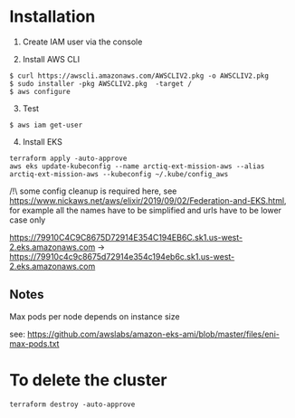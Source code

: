# Installation
1. Create IAM user via the console


2. Install AWS CLI
```
$ curl https://awscli.amazonaws.com/AWSCLIV2.pkg -o AWSCLIV2.pkg
$ sudo installer -pkg AWSCLIV2.pkg  -target /
$ aws configure
```

3. Test
```
$ aws iam get-user
```

4. Install EKS
```
terraform apply -auto-approve
aws eks update-kubeconfig --name arctiq-ext-mission-aws --alias arctiq-ext-mission-aws --kubeconfig ~/.kube/config_aws
```

/!\ some config cleanup is required here, see https://www.nickaws.net/aws/elixir/2019/09/02/Federation-and-EKS.html, for example all the names have to be simplified and urls have to be lower case only


https://79910C4C9C8675D72914E354C194EB6C.sk1.us-west-2.eks.amazonaws.com  -> https://79910c4c9c8675d72914e354c194eb6c.sk1.us-west-2.eks.amazonaws.com

## Notes
Max pods per node depends on instance size

see:
https://github.com/awslabs/amazon-eks-ami/blob/master/files/eni-max-pods.txt

# To delete the cluster
```
terraform destroy -auto-approve
```